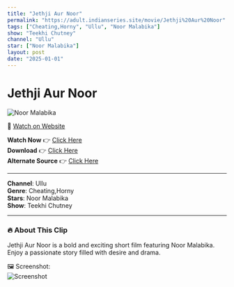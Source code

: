 ```yaml
---
title: "Jethji Aur Noor"
permalink: "https://adult.indianseries.site/movie/Jethji%20Aur%20Noor"
tags: ["Cheating,Horny", "Ullu", "Noor Malabika"]
show: "Teekhi Chutney"
channel: "Ullu"
star: ["Noor Malabika"]
layout: post
date: "2025-01-01"
---
```


# Jethji Aur Noor

![Noor Malabika](https://shorts.desisins.com/wp-content/uploads/2024/09/Noor-Jethji-DesiSins.com_.jpg)

🔗 [Watch on Website](https://adult.indianseries.site/movie/Jethji%20Aur%20Noor)

**Watch Now** 👉 [Click Here](https://adult.indianseries.site/movie/Jethji%20Aur%20Noor)  
**Download** 👉 [Click Here](https://adult.indianseries.site/movie/Jethji%20Aur%20Noor)  
**Alternate Source** 👉 [Click Here](https://adult.indianseries.site/movie/Jethji%20Aur%20Noor)

---

**Channel**: Ullu  
**Genre**: Cheating,Horny  
**Stars**: Noor Malabika  
**Show**: Teekhi Chutney

---

### 🔥 About This Clip

Jethji Aur Noor is a bold and exciting short film featuring Noor Malabika. Enjoy a passionate story filled with desire and drama.
 
🖼️ Screenshot:  
![Screenshot](https://shorts.desisins.com/wp-content/uploads/2024/09/Noor-Jethji-DesiSins.com_.jpg)
